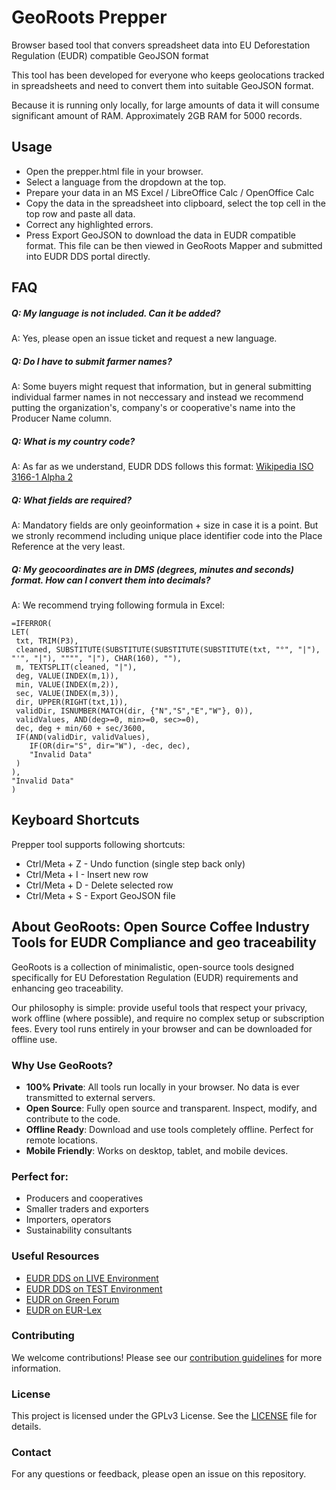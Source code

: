 # GeoRoots Prepper
Browser based tool that convers spreadsheet data into EU Deforestation Regulation (EUDR) compatible GeoJSON format

This tool has been developed for everyone who keeps geolocations tracked in spreadsheets and need to convert them into suitable GeoJSON format.

Because it is running only locally, for large amounts of data it will consume significant amount of RAM. Approximately 2GB RAM for 5000 records.

## Usage

* Open the prepper.html file in your browser.
* Select a language from the dropdown at the top.
* Prepare your data in an MS Excel / LibreOffice Calc / OpenOffice Calc
* Copy the data in the spreadsheet into clipboard, select the top cell in the top row and paste all data.
* Correct any highlighted errors.
* Press Export GeoJSON to download the data in EUDR compatible format. This file can be then viewed in GeoRoots Mapper and submitted into EUDR DDS portal directly.

## FAQ

##### Q: **My language is not included. Can it be added?**
A: Yes, please open an issue ticket and request a new language.

##### Q: **Do I have to submit farmer names?**
A: Some buyers might request that information, but in general submitting individual farmer names in not neccessary and instead we recommend putting the organization's, company's or cooperative's name into the Producer Name column.

##### Q: **What is my country code?**
A: As far as we understand, EUDR DDS follows this format: [Wikipedia ISO 3166-1 Alpha 2](https://en.wikipedia.org/wiki/ISO_3166-1_alpha-2)

##### Q: **What fields are required?**
A: Mandatory fields are only geoinformation + size in case it is a point. But we stronly recommend including unique place identifier code into the Place Reference at the very least.

##### Q: **My geocoordinates are in DMS (degrees, minutes and seconds) format. How can I convert them into decimals?**
A: We recommend trying following formula in Excel:
   ```
=IFERROR(
  LET(
    txt, TRIM(P3),
    cleaned, SUBSTITUTE(SUBSTITUTE(SUBSTITUTE(SUBSTITUTE(txt, "°", "|"), "'", "|"), """", "|"), CHAR(160), ""),
    m, TEXTSPLIT(cleaned, "|"),
    deg, VALUE(INDEX(m,1)),
    min, VALUE(INDEX(m,2)),
    sec, VALUE(INDEX(m,3)),
    dir, UPPER(RIGHT(txt,1)),
    validDir, ISNUMBER(MATCH(dir, {"N","S","E","W"}, 0)),
    validValues, AND(deg>=0, min>=0, sec>=0),
    dec, deg + min/60 + sec/3600,
    IF(AND(validDir, validValues),
       IF(OR(dir="S", dir="W"), -dec, dec),
       "Invalid Data"
    )
  ),
  "Invalid Data"
)
```


## Keyboard Shortcuts

Prepper tool supports following shortcuts:

* Ctrl/Meta + Z - Undo function (single step back only)
* Ctrl/Meta + I - Insert new row
* Ctrl/Meta + D - Delete selected row
* Ctrl/Meta + S - Export GeoJSON file


## About GeoRoots: Open Source Coffee Industry Tools for EUDR Compliance and geo traceability

GeoRoots is a collection of minimalistic, open-source tools designed specifically for EU Deforestation Regulation (EUDR) requirements and enhancing geo traceability.

Our philosophy is simple: provide useful tools that respect your privacy, work offline (where possible), and require no complex setup or subscription fees. Every tool runs entirely in your browser and can be downloaded for offline use.

### Why Use GeoRoots?

*   **100% Private**: All tools run locally in your browser. No data is ever transmitted to external servers.
*   **Open Source**: Fully open source and transparent. Inspect, modify, and contribute to the code.
*   **Offline Ready**: Download and use tools completely offline. Perfect for remote locations.
*   **Mobile Friendly**: Works on desktop, tablet, and mobile devices.

### Perfect for:

*   Producers and cooperatives
*   Smaller traders and exporters
*   Importers, operators
*   Sustainability consultants

### Useful Resources

*   [EUDR DDS on LIVE Environment](https://eudr.webcloud.ec.europa.eu/tracesnt/)
*   [EUDR DDS on TEST Environment](https://acceptance.eudr.webcloud.ec.europa.eu/tracesnt/)
*   [EUDR on Green Forum](https://green-forum.ec.europa.eu/deforestation-regulation-implementation/information-system-deforestation-regulation_en)
*   [EUDR on EUR-Lex](https://eur-lex.europa.eu/legal-content/EN/HIS/?uri=CELEX:52024PC0452)

### Contributing

We welcome contributions! Please see our [contribution guidelines](CONTRIBUTING.md) for more information.

### License

This project is licensed under the GPLv3 License. See the [LICENSE](LICENSE) file for details.

### Contact

For any questions or feedback, please open an issue on this repository.
